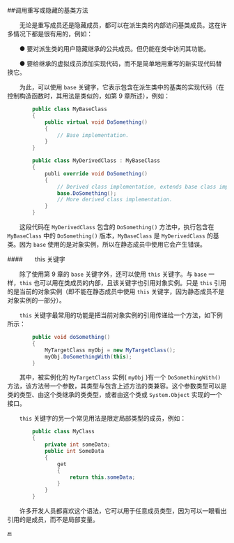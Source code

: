 ##调用重写或隐藏的基类方法

&emsp;&emsp;无论是重写成员还是隐藏成员，都可以在派生类的内部访问基类成员。这在许多情况下都是很有用的，例如：

&emsp;&emsp;● 要对派生类的用户隐藏继承的公共成员。但仍能在类中访问其功能。

&emsp;&emsp;● 要给继承的虚拟成员添加实现代码，而不是简单地用重写的新实现代码替换它。

&emsp;&emsp;为此，可以使用 `base` 关键字，它表示包含在派生类中的基类的实现代码（在控制构造函数时，其用法是类似的，如第 9 章所述），例如：

```csharp
        public class MyBaseClass
        {
            public virtual void DoSomething()
            {
                // Base implementation.
            }
        }

        public class MyDerivedClass : MyBaseClass
        {
            publi override void DoSomething()
            {
                // Derived class implementation, extends base class implementation.
                base.DoSomething();
                // More derived class implementation.
            }
        }
```

&emsp;&emsp;这段代码在 `MyDerivedClass` 包含的 `DoSomething()` 方法中，执行包含在 `MyBaseClass` 中的 `DoSomething()` 版本，`MyBaseClass` 是 `MyDerivedClass` 的基类。因为 `base` 使用的是对象实例，所以在静态成员中使用它会产生错误。


####&emsp;&emsp;this 关键字

&emsp;&emsp;除了使用第 9  章的 `base` 关键字外，还可以使用 `this` 关键字。与 `base` 一样，`this` 也可以用在类成员的内部，且该关键字也引用对象实例。只是 `this` 引用的是当前的对象实例（即不能在静态成员中使用 `this` 关键字，因为静态成员不是对象实例的一部分）。

&emsp;&emsp;`this` 关键字最常用的功能是把当前对象实例的引用传递给一个方法，如下例所示：

```csharp
        public void doSomething()
        {
            MyTargetClass myObj = new MyTargetClass();
            myObj.DoSomethingWith(this);
        }
```

&emsp;&emsp;其中，被实例化的 `MyTargetClass` 实例( `myObj` )有一个 `DoSomethingWith()` 方法，该方法带一个参数，其类型与包含上述方法的类兼容。这个参数类型可以是类的类型、由这个类继承的类类型，或者由这个类或 `System.Object` 实现的一个接口。


&emsp;&emsp;`this` 关键字的另一个常见用法是限定局部类型的成员，例如：

```csharp
        public class MyClass
        {
            private int someData;
            public int SomeData
            {
                get
                {
                    return this.someData;
                }
            }
        }
```

&emsp;&emsp;许多开发人员都喜欢这个语法，它可以用于任意成员类型，因为可以一眼看出引用的是成员，而不是局部变量。

🔚